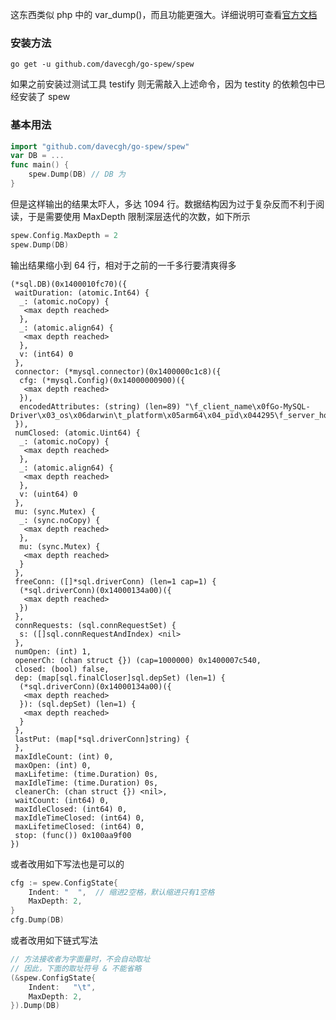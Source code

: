 这东西类似 php 中的 var_dump()，而且功能更强大。详细说明可查看[官方文档](https://pkg.go.dev/github.com/davecgh/go-spew/spew)

### 安装方法

```shell
go get -u github.com/davecgh/go-spew/spew
```

如果之前安装过测试工具 testify 则无需敲入上述命令，因为 testity 的依赖包中已经安装了 spew

### 基本用法

```go
import "github.com/davecgh/go-spew/spew"
var DB = ...
func main() {
    spew.Dump(DB) // DB 为
}
```

但是这样输出的结果太吓人，多达 1094 行。数据结构因为过于复杂反而不利于阅读，于是需要使用 MaxDepth 限制深层迭代的次数，如下所示

```go
spew.Config.MaxDepth = 2
spew.Dump(DB)
```

输出结果缩小到 64 行，相对于之前的一千多行要清爽得多

```
(*sql.DB)(0x1400010fc70)({
 waitDuration: (atomic.Int64) {
  _: (atomic.noCopy) {
   <max depth reached>
  },
  _: (atomic.align64) {
   <max depth reached>
  },
  v: (int64) 0
 },
 connector: (*mysql.connector)(0x1400000c1c8)({
  cfg: (*mysql.Config)(0x14000000900)({
   <max depth reached>
  }),
  encodedAttributes: (string) (len=89) "\f_client_name\x0fGo-MySQL-Driver\x03_os\x06darwin\t_platform\x05arm64\x04_pid\x044295\f_server_host\t127.0.0.1"
 }),
 numClosed: (atomic.Uint64) {
  _: (atomic.noCopy) {
   <max depth reached>
  },
  _: (atomic.align64) {
   <max depth reached>
  },
  v: (uint64) 0
 },
 mu: (sync.Mutex) {
  _: (sync.noCopy) {
   <max depth reached>
  },
  mu: (sync.Mutex) {
   <max depth reached>
  }
 },
 freeConn: ([]*sql.driverConn) (len=1 cap=1) {
  (*sql.driverConn)(0x14000134a00)({
   <max depth reached>
  })
 },
 connRequests: (sql.connRequestSet) {
  s: ([]sql.connRequestAndIndex) <nil>
 },
 numOpen: (int) 1,
 openerCh: (chan struct {}) (cap=1000000) 0x1400007c540,
 closed: (bool) false,
 dep: (map[sql.finalCloser]sql.depSet) (len=1) {
  (*sql.driverConn)(0x14000134a00)({
   <max depth reached>
  }): (sql.depSet) (len=1) {
   <max depth reached>
  }
 },
 lastPut: (map[*sql.driverConn]string) {
 },
 maxIdleCount: (int) 0,
 maxOpen: (int) 0,
 maxLifetime: (time.Duration) 0s,
 maxIdleTime: (time.Duration) 0s,
 cleanerCh: (chan struct {}) <nil>,
 waitCount: (int64) 0,
 maxIdleClosed: (int64) 0,
 maxIdleTimeClosed: (int64) 0,
 maxLifetimeClosed: (int64) 0,
 stop: (func()) 0x100aa9f00
})
```

或者改用如下写法也是可以的

```go
cfg := spew.ConfigState{
    Indent: "  ",  // 缩进2空格，默认缩进只有1空格
    MaxDepth: 2,
}
cfg.Dump(DB)
```

或者改用如下链式写法

```go
// 方法接收者为字面量时，不会自动取址
// 因此，下面的取址符号 & 不能省略
(&spew.ConfigState{  
    Indent:   "\t",  
    MaxDepth: 2,  
}).Dump(DB)
```
